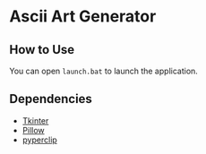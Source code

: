 # Ascii Art Generator

## How to Use
You can open `launch.bat` to launch the application.

## Dependencies
- [Tkinter](https://docs.python.org/3/library/tkinter.html)
- [Pillow](https://pypi.org/project/Pillow/)
- [pyperclip](https://pypi.org/project/pyperclip/)
